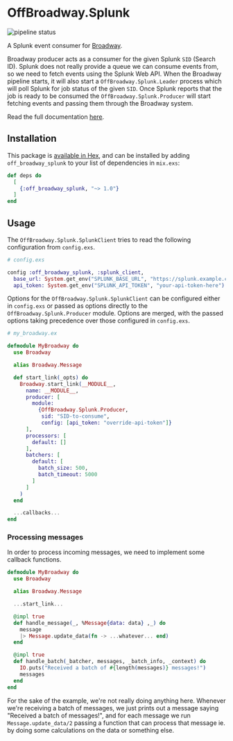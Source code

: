 # OffBroadway.Splunk

![pipeline status](https://github.com/Intility/off_broadway_splunk/actions/workflows/elixir.yaml/badge.svg?event=push)

A Splunk event consumer for [Broadway](https://github.com/dashbitco/broadway).

Broadway producer acts as a consumer for the given Splunk `SID` (Search ID).
Splunk does not really provide a queue we can consume events from, so we need to fetch events using the
Splunk Web API. When the Broadway pipeline starts, it will also start a `OffBroadway.Splunk.Leader` process
which will poll Splunk for job status of the given `SID`. Once Splunk reports that the job is ready to be consumed
the `OffBroadway.Splunk.Producer` will start fetching events and passing them through the Broadway system.

Read the full documentation [here](https://hexdocs.pm/off_broadway_splunk/readme.html).

## Installation

This package is [available in Hex](https://hex.pm/packages/off_broadway_splunk), and can be installed
by adding `off_broadway_splunk` to your list of dependencies in `mix.exs`:

```elixir
def deps do
  [
    {:off_broadway_splunk, "~> 1.0"}
  ]
end
```

## Usage

The `OffBroadway.Splunk.SplunkClient` tries to read the following configuration from `config.exs`.

```elixir
# config.exs

config :off_broadway_splunk, :splunk_client,
  base_url: System.get_env("SPLUNK_BASE_URL", "https://splunk.example.com"),
  api_token: System.get_env("SPLUNK_API_TOKEN", "your-api-token-here")
```

Options for the `OffBroadway.Splunk.SplunkClient` can be configured either in `config.exs` or passed as
options directly to the `OffBroadway.Splunk.Producer` module. Options are merged, with the passed options
taking precedence over those configured in `config.exs`.

```elixir
# my_broadway.ex

defmodule MyBroadway do
  use Broadway

  alias Broadway.Message

  def start_link(_opts) do
    Broadway.start_link(__MODULE__,
      name: __MODULE__,
      producer: [
        module:
          {OffBroadway.Splunk.Producer,
           sid: "SID-to-consume",
           config: [api_token: "override-api-token"]}
      ],
      processors: [
        default: []
      ],
      batchers: [
        default: [
          batch_size: 500,
          batch_timeout: 5000
        ]
      ]
    )
  end

  ...callbacks...
end
```

### Processing messages

In order to process incoming messages, we need to implement some callback functions.

```elixir
defmodule MyBroadway do
  use Broadway

  alias Broadway.Message

  ...start_link...

  @impl true
  def handle_message(_, %Message{data: data} ,_) do
    message
    |> Message.update_data(fn -> ...whatever... end)
  end

  @impl true
  def handle_batch(_batcher, messages, _batch_info, _context) do
    IO.puts("Received a batch of #{length(messages)} messages!")
    messages
  end
end
```

For the sake of the example, we're not really doing anything here. Whenever we're receiving a batch of messages, we just prints out a
message saying "Received a batch of messages!", and for each message we run `Message.update_data/2` passing a function that can process
that message ie. by doing some calculations on the data or something else.
